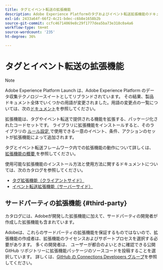 ```yaml
---
title: タグとイベント転送の拡張機能
description: Adobe Experience Platformのタグおよびイベント転送拡張機能のドキュメント。
exl-id: 2433a64f-66f2-4c21-bdec-c6b8e1658b2b
source-git-commit: ccfc46714069e8c29f1777dea5ba73e318c0a4a6
workflow-type: tm+mt
source-wordcount: '235'
ht-degree: 36%

---
```


# タグとイベント転送の拡張機能

>[!NOTE]
>
>Adobe Experience Platform Launch は、Adobe Experience Platform のデータ収集テクノロジースイートとしてリブランドされています。 その結果、製品ドキュメント全体でいくつかの用語が変更されました。用語の変更点の一覧については、次の[ドキュメント](../term-updates.md)を参照してください。

拡張機能は、タグやイベント転送で提供される機能を拡張する、パッケージ化されたコードセットです。 ライブラリに拡張機能をインストールすると、そのライブラリの [ ルール設定 ](../ui/managing-resources/rules.md) で使用できる一意のイベント、条件、アクションのセットが拡張機能によって追加されます。

タグとイベント転送フレームワーク内での拡張機能の動作について詳しくは、[ 拡張機能の概要 ](../ui/managing-resources/extensions/overview.md) を参照してください。

使用可能な拡張機能のインストール方法と使用方法に関するドキュメントについては、次のカタログを参照してください。

* [タグ拡張機能（クライアントサイド）](./client/overview.md)
* [イベント転送拡張機能（サーバーサイド）](./server/overview.md)

## サードパーティの拡張機能 {#third-party}

カタログには、Adobeが開発した拡張機能に加えて、サードパーティの開発者が作成した拡張機能も含まれています。

Adobeは、これらのサードパーティの拡張機能を保証するものではないので、拡張機能の作成者は、拡張機能のライセンスおよびサポートプロセスを選択する必要があります。 多くの開発者は、 ユーザーが都合のよいときに確認できる公開 GitHub リポジトリーに拡張機能パッケージのソースコードを投稿することを選択しています。 詳しくは、[GitHub の Connections Developers グループ](https://github.com/Connections-Developers)を参照してください。
